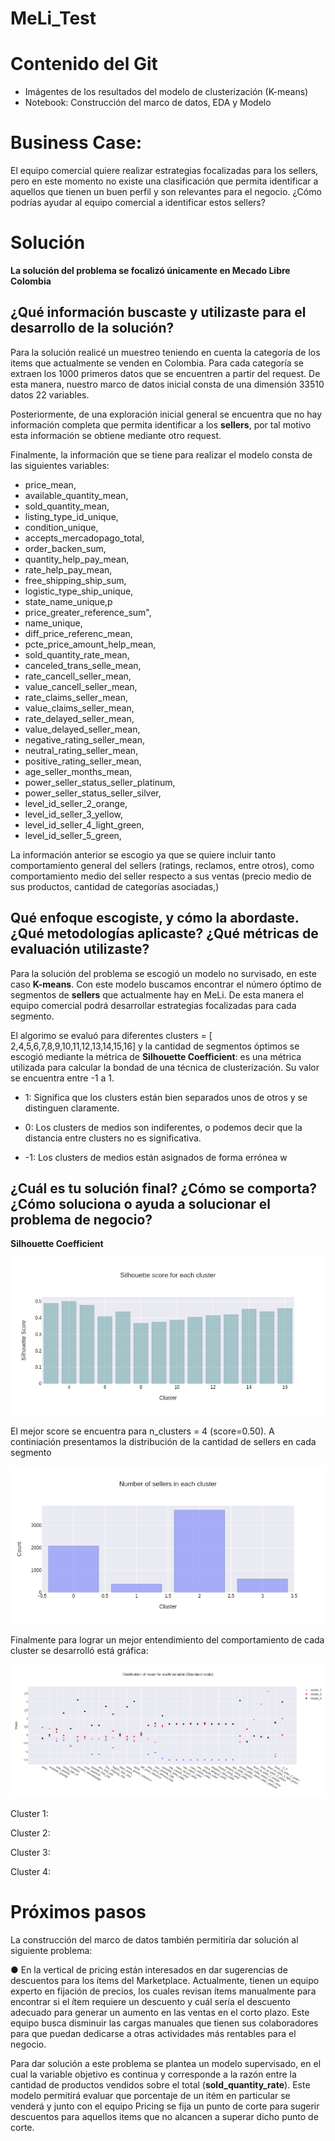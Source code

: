 # MeLi_Test

# **Contenido del Git**

* Imágentes de los resultados del modelo de clusterización (K-means)
* Notebook: Construcción del marco de datos, EDA y Modelo

# **Business Case**:
El equipo comercial quiere realizar estrategias focalizadas para los sellers, pero en
este momento no existe una clasificación que permita identificar a aquellos que tienen
un buen perfil y son relevantes para el negocio. ¿Cómo podrías ayudar al equipo
comercial a identificar estos sellers?

# **Solución**

**La solución del problema se focalizó únicamente en Mecado Libre Colombia**

## **¿Qué información buscaste y utilizaste para el desarrollo de la solución?**

Para la solución realicé un muestreo teniendo en cuenta la categoría de los items que actualmente se venden en Colombia. Para cada categoría se extraen los 1000 primeros datos que se encuentren a partir del request. De esta manera, nuestro marco de datos inicial consta de una dimensión 33510 datos 22 variables.

Posteriormente, de una exploración inicial general se encuentra que no hay información completa que permita identificar a los **sellers**, por tal motivo esta información se obtiene mediante otro request.

Finalmente, la información que se tiene para realizar el modelo consta de las siguientes variables:

* price_mean, 
* available_quantity_mean, 
* sold_quantity_mean,  
* listing_type_id_unique,
* condition_unique, 
* accepts_mercadopago_total, 
* order_backen_sum,
* quantity_help_pay_mean,
* rate_help_pay_mean,
* free_shipping_ship_sum, 
* logistic_type_ship_unique,  
* state_name_unique,p
* price_greater_reference_sum",
* name_unique, 
* diff_price_referenc_mean,
* pcte_price_amount_help_mean,
* sold_quantity_rate_mean,
* canceled_trans_selle_mean,	
* rate_cancell_seller_mean,	
* value_cancell_seller_mean,
* rate_claims_seller_mean,
* value_claims_seller_mean,	
* rate_delayed_seller_mean,
* value_delayed_seller_mean,	
* negative_rating_seller_mean,
* neutral_rating_seller_mean,
* positive_rating_seller_mean,	
* age_seller_months_mean,
* power_seller_status_seller_platinum,	
* power_seller_status_seller_silver,
* level_id_seller_2_orange,
* level_id_seller_3_yellow,
* level_id_seller_4_light_green,
* level_id_seller_5_green,

La información anterior se escogio ya que se quiere incluir tanto comportamiento general del sellers (ratings, reclamos, entre otros), como comportamiento medio del seller respecto a sus ventas (precio medio de sus productos, cantidad de categorías asociadas,)

## **Qué enfoque escogiste, y cómo la abordaste. ¿Qué metodologías aplicaste? ¿Qué métricas de evaluación utilizaste?**

Para la solución del problema se escogió un modelo no survisado, en este caso **K-means**. Con este modelo buscamos encontrar el número óptimo de segmentos de **sellers** que actualmente hay en MeLi. De esta manera el equipo comercial podrá desarrollar estrategias focalizadas para cada segmento.

El algorimo se evaluó para diferentes clusters = [ 2,4,5,6,7,8,9,10,11,12,13,14,15,16] y la cantidad de segmentos óptimos se escogió mediante la métrica de **Silhouette Coefficient**:  es una métrica utilizada para calcular la bondad de una técnica de clusterización. Su valor se encuentra entre -1 a 1.

* 1: Significa que los clusters están bien separados unos de otros y se distinguen claramente.

* 0: Los clusters de medios son indiferentes, o podemos decir que la distancia entre clusters no es significativa.

* -1: Los clusters de medios están asignados de forma errónea w

## **¿Cuál es tu solución final? ¿Cómo se comporta? ¿Cómo soluciona o ayuda a solucionar el problema de negocio?**

**Silhouette Coefficient**



![plot](./cluster_score.png)

El mejor score se encuentra para n_clusters = 4 (score=0.50). A continiación presentamos la distribución de la cantidad de sellers en cada segmento

![plot](./number_sellers_each_cluster.png)

Finalmente para lograr un mejor entendimiento del comportamiento de cada cluster se desarrolló está gráfica:

![plot](./id_behavior_of_each_cluster.png)

Cluster 1:

Cluster 2:

Cluster 3:

Cluster 4:

# **Próximos pasos**

La construcción del marco de datos también permitiría dar solución al siguiente problema:

● En la vertical de pricing están interesados en dar sugerencias de descuentos para los
ítems del Marketplace. Actualmente, tienen un equipo experto en fijación de precios,
los cuales revisan ítems manualmente para encontrar si el ítem requiere un descuento
y cuál sería el descuento adecuado para generar un aumento en las ventas en el
corto plazo. Este equipo busca disminuir las cargas manuales que tienen sus
colaboradores para que puedan dedicarse a otras actividades más rentables para el
negocio.

Para dar solución a este problema se plantea un modelo supervisado, en el cual la variable objetivo es continua y corresponde a la razón entre la cantidad de productos vendidos sobre el total (**sold_quantity_rate**). Este modelo permitirá evaluar que porcentaje de un itém en particular se venderá y junto con el equipo Pricing se fija un punto de corte para sugerir descuentos para aquellos items que no alcancen a superar dicho punto de corte.

